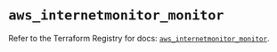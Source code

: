 # `aws_internetmonitor_monitor`

Refer to the Terraform Registry for docs: [`aws_internetmonitor_monitor`](https://registry.terraform.io/providers/hashicorp/aws/6.9.0/docs/resources/internetmonitor_monitor).
